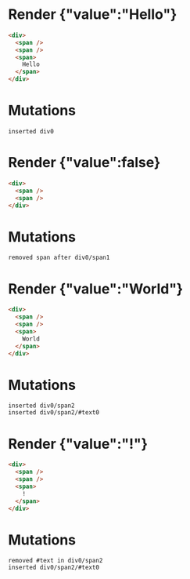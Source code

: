 # Render {"value":"Hello"}
```html
<div>
  <span />
  <span />
  <span>
    Hello
  </span>
</div>
```

# Mutations
```
inserted div0
```


# Render {"value":false}
```html
<div>
  <span />
  <span />
</div>
```

# Mutations
```
removed span after div0/span1
```


# Render {"value":"World"}
```html
<div>
  <span />
  <span />
  <span>
    World
  </span>
</div>
```

# Mutations
```
inserted div0/span2
inserted div0/span2/#text0
```


# Render {"value":"!"}
```html
<div>
  <span />
  <span />
  <span>
    !
  </span>
</div>
```

# Mutations
```
removed #text in div0/span2
inserted div0/span2/#text0
```